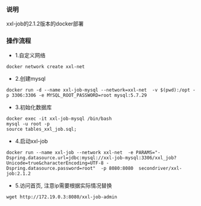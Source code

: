 ### 说明

xxl-job的2.1.2版本的docker部署

### 操作流程

+ 1.自定义网络

`docker network create xxl-net`

+ 2.创建mysql

`docker run -d --name xxl-job-mysql --network=xxl-net  -v $(pwd):/opt -p 3306:3306 -e MYSQL_ROOT_PASSWORD=root mysql:5.7.29`

+ 3.初始化数据库

```								  
docker exec -it xxl-job-mysql /bin/bash
mysql -u root -p
source tables_xxl_job.sql;
```

+ 4.启动xxl-job

```
docker run --name xxl-job --network xxl-net  -e PARAMS="-Dspring.datasource.url=jdbc:mysql://xxl-job-mysql:3306/xxl_job?Unicode=true&characterEncoding=UTF-8 -Dspring.datasource.password=root"  -p 8080:8080  secondriver/xxl-job:2.1.2
``` 

+ 5.访问首页, 注意ip需要根据实际情况替换

`wget http://172.19.0.3:8080/xxl-job-admin`

